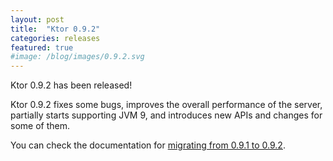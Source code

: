 ```yaml
---
layout: post
title:  "Ktor 0.9.2"
categories: releases
featured: true
#image: /blog/images/0.9.2.svg
---
```


Ktor 0.9.2 has been released!

Ktor 0.9.2 fixes some bugs, improves the overall performance of the server,
partially starts supporting JVM 9, and introduces new APIs and changes for some of them.

You can check the documentation for [migrating from 0.9.1 to 0.9.2](/quickstart/migration/0.9.2.html).
 
